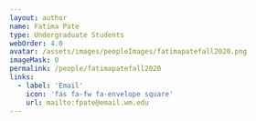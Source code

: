 ```yaml
---
layout: author
name: Fatima Pate
type: Undergraduate Students
webOrder: 4.0
avatar: /assets/images/peopleImages/fatimapatefall2020.png
imageMask: 0
permalink: /people/fatimapatefall2020
links:
  - label: 'Email'
    icon: 'fas fa-fw fa-envelope square'
    url: mailto:fpate@email.wm.edu
---
```

